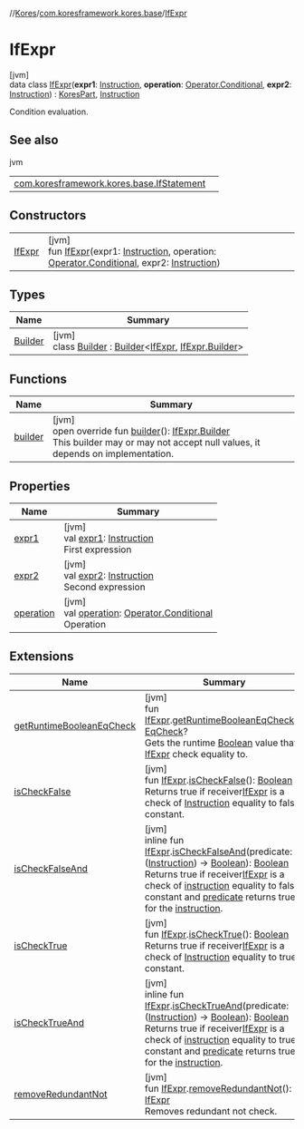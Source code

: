 //[Kores](../../../index.md)/[com.koresframework.kores.base](../index.md)/[IfExpr](index.md)

# IfExpr

[jvm]\
data class [IfExpr](index.md)(**expr1**: [Instruction](../../com.koresframework.kores/-instruction/index.md), **operation**: [Operator.Conditional](../../com.koresframework.kores.operator/-operator/-conditional/index.md), **expr2**: [Instruction](../../com.koresframework.kores/-instruction/index.md)) : [KoresPart](../../com.koresframework.kores/-kores-part/index.md), [Instruction](../../com.koresframework.kores/-instruction/index.md)

Condition evaluation.

## See also

jvm

| | |
|---|---|
| [com.koresframework.kores.base.IfStatement](../-if-statement/index.md) |  |

## Constructors

| | |
|---|---|
| [IfExpr](-if-expr.md) | [jvm]<br>fun [IfExpr](-if-expr.md)(expr1: [Instruction](../../com.koresframework.kores/-instruction/index.md), operation: [Operator.Conditional](../../com.koresframework.kores.operator/-operator/-conditional/index.md), expr2: [Instruction](../../com.koresframework.kores/-instruction/index.md)) |

## Types

| Name | Summary |
|---|---|
| [Builder](-builder/index.md) | [jvm]<br>class [Builder](-builder/index.md) : [Builder](../../com.koresframework.kores.builder/-builder/index.md)<[IfExpr](index.md), [IfExpr.Builder](-builder/index.md)> |

## Functions

| Name | Summary |
|---|---|
| [builder](builder.md) | [jvm]<br>open override fun [builder](builder.md)(): [IfExpr.Builder](-builder/index.md)<br>This builder may or may not accept null values, it depends on implementation. |

## Properties

| Name | Summary |
|---|---|
| [expr1](expr1.md) | [jvm]<br>val [expr1](expr1.md): [Instruction](../../com.koresframework.kores/-instruction/index.md)<br>First expression |
| [expr2](expr2.md) | [jvm]<br>val [expr2](expr2.md): [Instruction](../../com.koresframework.kores/-instruction/index.md)<br>Second expression |
| [operation](operation.md) | [jvm]<br>val [operation](operation.md): [Operator.Conditional](../../com.koresframework.kores.operator/-operator/-conditional/index.md)<br>Operation |

## Extensions

| Name | Summary |
|---|---|
| [getRuntimeBooleanEqCheck](../../com.koresframework.kores.inspect/get-runtime-boolean-eq-check.md) | [jvm]<br>fun [IfExpr](index.md).[getRuntimeBooleanEqCheck](../../com.koresframework.kores.inspect/get-runtime-boolean-eq-check.md)(): [EqCheck](../../com.koresframework.kores.inspect/-eq-check/index.md)?<br>Gets the runtime [Boolean](https://kotlinlang.org/api/latest/jvm/stdlib/kotlin/-boolean/index.html) value that [IfExpr](index.md) check equality to. |
| [isCheckFalse](../../com.koresframework.kores.inspect/is-check-false.md) | [jvm]<br>fun [IfExpr](index.md).[isCheckFalse](../../com.koresframework.kores.inspect/is-check-false.md)(): [Boolean](https://kotlinlang.org/api/latest/jvm/stdlib/kotlin/-boolean/index.html)<br>Returns true if receiver[IfExpr](index.md) is a check of [Instruction](../../com.koresframework.kores/-instruction/index.md) equality to false constant. |
| [isCheckFalseAnd](../../com.koresframework.kores.inspect/is-check-false-and.md) | [jvm]<br>inline fun [IfExpr](index.md).[isCheckFalseAnd](../../com.koresframework.kores.inspect/is-check-false-and.md)(predicate: ([Instruction](../../com.koresframework.kores/-instruction/index.md)) -> [Boolean](https://kotlinlang.org/api/latest/jvm/stdlib/kotlin/-boolean/index.html)): [Boolean](https://kotlinlang.org/api/latest/jvm/stdlib/kotlin/-boolean/index.html)<br>Returns true if receiver[IfExpr](index.md) is a check of [instruction](../../com.koresframework.kores/-instruction/index.md) equality to false constant and [predicate](../../com.koresframework.kores.inspect/is-check-false-and.md) returns true for the [instruction](../../com.koresframework.kores/-instruction/index.md). |
| [isCheckTrue](../../com.koresframework.kores.inspect/is-check-true.md) | [jvm]<br>fun [IfExpr](index.md).[isCheckTrue](../../com.koresframework.kores.inspect/is-check-true.md)(): [Boolean](https://kotlinlang.org/api/latest/jvm/stdlib/kotlin/-boolean/index.html)<br>Returns true if receiver[IfExpr](index.md) is a check of [Instruction](../../com.koresframework.kores/-instruction/index.md) equality to true constant. |
| [isCheckTrueAnd](../../com.koresframework.kores.inspect/is-check-true-and.md) | [jvm]<br>inline fun [IfExpr](index.md).[isCheckTrueAnd](../../com.koresframework.kores.inspect/is-check-true-and.md)(predicate: ([Instruction](../../com.koresframework.kores/-instruction/index.md)) -> [Boolean](https://kotlinlang.org/api/latest/jvm/stdlib/kotlin/-boolean/index.html)): [Boolean](https://kotlinlang.org/api/latest/jvm/stdlib/kotlin/-boolean/index.html)<br>Returns true if receiver[IfExpr](index.md) is a check of [instruction](../../com.koresframework.kores/-instruction/index.md) equality to true constant and [predicate](../../com.koresframework.kores.inspect/is-check-true-and.md) returns true for the [instruction](../../com.koresframework.kores/-instruction/index.md). |
| [removeRedundantNot](../../com.koresframework.kores.inspect/remove-redundant-not.md) | [jvm]<br>fun [IfExpr](index.md).[removeRedundantNot](../../com.koresframework.kores.inspect/remove-redundant-not.md)(): [IfExpr](index.md)<br>Removes redundant not check. |
